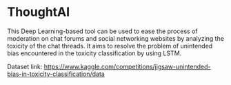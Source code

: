 # ThoughtAI
This Deep Learning-based tool can be used to ease the process of moderation on chat forums and social networking websites by analyzing the toxicity of the chat threads.
It aims to resolve the problem of unintended bias encountered in the toxicity classification by using LSTM.

Dataset link: https://www.kaggle.com/competitions/jigsaw-unintended-bias-in-toxicity-classification/data
